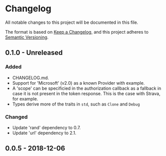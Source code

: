 # Changelog
All notable changes to this project will be documented in this file.

The format is based on [Keep a Changelog](https://keepachangelog.com/en/1.0.0/),
and this project adheres to [Semantic Versioning](https://semver.org/spec/v2.0.0.html).

## 0.1.0 - Unreleased
### Added
- CHANGELOG.md.
- Support for 'Microsoft' (v2.0) as a known Provider with example.
- A 'scope' can be specificied in the authorization callback as a
  fallback in case it is not present in the token response. This is
  the case with Strava, for example.
- Types derive more of the traits in `std`, such as `Clone` and `Debug`

### Changed
- Update 'rand' dependency to 0.7.
- Update 'url' dependency to 2.1.

## 0.0.5 - 2018-12-06
